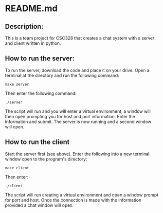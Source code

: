 # README.md

## Description:
This is a team project for CSC328 that creates a chat system with a server and client written in python.

## How to run the server:

To run the server, download the code and place it on your drive.
Open a terminal at the directory and run the following command:

    make server

Then enter the following command:
    
    ./server

The script will run and you will enter a virtual environment, a 
window will then open prompting you for host and port information.
Enter the information and submit. The server is now running and a 
second window will open.

## How to run the client

Start the server first (see above). Enter the following into a new 
terminal window open to the program's directory:

    make client

Then enter:

    ./client

The script will run creating a virtual environment and 
open a window prompt for port and host. Once the connection is 
made with the information provided a chat window will open. 



